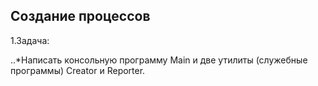 **Создание процессов**
--------------------------
1.Задача:

..*Написать консольную программу Main и две утилиты (служебные программы)
 Creator и Reporter.
 
